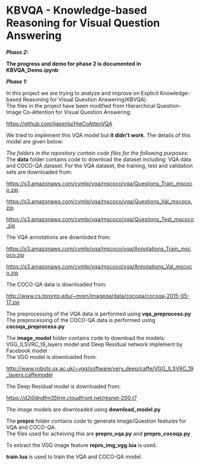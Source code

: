 # KBVQA - Knowledge-based Reasoning for Visual Question Answering

***Phase 2:***

**The progress and demo for phase 2 is documented in KBVQA_Demo.ipynb**


***Phase 1:***

In this project we are trying to analyze and improve on Explicit Knowledge-based Reasoning for Visual Question Answering(KBVQA).  
The files in the project have been modified from Hierarchical Question-Image Co-Attention for Visual Question Answering: 

https://github.com/jiasenlu/HieCoAttenVQA 

We tried to implement this VQA model but **it didn't work**. The details of this model are given below: 


*The folders in the repository contain code files for the following purposes:*  
The **data** folder contains code to download the dataset including: VQA data and COCO-QA dataset.
For the VQA dataset, the training, test and validation sets are downloaded from:

https://s3.amazonaws.com/cvmlp/vqa/mscoco/vqa/Questions_Train_mscoco.zip

https://s3.amazonaws.com/cvmlp/vqa/mscoco/vqa/Questions_Val_mscoco.zip

https://s3.amazonaws.com/cvmlp/vqa/mscoco/vqa/Questions_Test_mscoco.zip 

The VQA annotations are downloded from:

https://s3.amazonaws.com/cvmlp/vqa/mscoco/vqa/Annotations_Train_mscoco.zip

https://s3.amazonaws.com/cvmlp/vqa/mscoco/vqa/Annotations_Val_mscoco.zip

The COCO-QA data is downloaded from:

http://www.cs.toronto.edu/~mren/imageqa/data/cocoqa/cocoqa-2015-05-17.zip

The preprocessing of the VQA data is performed using **vqa_preprocess.py**  
The preprocessing of the COCO-QA data is performed using **cocoqa_preprocess.py**

The **image_model** folder contains code to download the models: VGG_ILSVRC_19_layers model and Deep Residual network implement by Facebook model  
The VGG model is downloaded from:  

http://www.robots.ox.ac.uk/~vgg/software/very_deep/caffe/VGG_ILSVRC_19_layers.caffemodel

The Deep Residual model is downloaded from:  

https://d2j0dndfm35trm.cloudfront.net/resnet-200.t7

The image models are downloaded using **download_model.py**

The **prepro** folder contains code to generate Image/Question features for VQA and COCO-QA.  
The files used for acheiving this are **prepro_vqa.py** and **prepro_cocoqa.py**

To extract the VGG image feature **repro_img_vgg.lua** is used.

**train.lua** is used to train the VQA and COCO-QA model.


